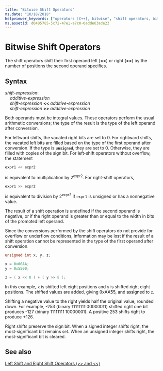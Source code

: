 ```yaml
---
title: "Bitwise Shift Operators"
ms.date: "10/18/2018"
helpviewer_keywords: ["operators [C++], bitwise", "shift operators, bitwise", "bitwise-shift operators", "operators [C++], shift"]
ms.assetid: d0485785-5c72-47e1-a7c0-0adde03ade23
---
```

# Bitwise Shift Operators

The shift operators shift their first operand left (**&lt;&lt;**) or right (**>>**) by the number of positions the second operand specifies.

## Syntax

*shift-expression*:<br/>
&nbsp;&nbsp;&nbsp;&nbsp;*additive-expression*<br/>
&nbsp;&nbsp;&nbsp;&nbsp;*shift-expression* **&lt;&lt;** *additive-expression*<br/>
&nbsp;&nbsp;&nbsp;&nbsp;*shift-expression* **>>** *additive-expression*

Both operands must be integral values. These operators perform the usual arithmetic conversions; the type of the result is the type of the left operand after conversion.

For leftward shifts, the vacated right bits are set to 0. For rightward shifts, the vacated left bits are filled based on the type of the first operand after conversion. If the type is **`unsigned`**, they are set to 0. Otherwise, they are filled with copies of the sign bit. For left-shift operators without overflow, the statement

```C
expr1 << expr2
```

is equivalent to multiplication by 2<sup>expr2</sup>. For right-shift operators,

```C
expr1 >> expr2
```

is equivalent to division by 2<sup>expr2</sup> if `expr1` is unsigned or has a nonnegative value.

The result of a shift operation is undefined if the second operand is negative, or if the right operand is greater than or equal to the width in bits of the promoted left operand.

Since the conversions performed by the shift operators do not provide for overflow or underflow conditions, information may be lost if the result of a shift operation cannot be represented in the type of the first operand after conversion.

```C
unsigned int x, y, z;

x = 0x00AA;
y = 0x5500;

z = ( x << 8 ) + ( y >> 8 );
```

In this example, `x` is shifted left eight positions and `y` is shifted right eight positions. The shifted values are added, giving 0xAA55, and assigned to `z`.

Shifting a negative value to the right yields half the original value, rounded down. For example, -253 (binary 11111111 00000011) shifted right one bit produces -127 (binary 11111111 10000001). A positive 253 shifts right to produce +126.

Right shifts preserve the sign bit. When a signed integer shifts right, the most-significant bit remains set. When an unsigned integer shifts right, the most-significant bit is cleared.

## See also

[Left Shift and Right Shift Operators (>> and <<)](../cpp/left-shift-and-right-shift-operators-input-and-output.md)
